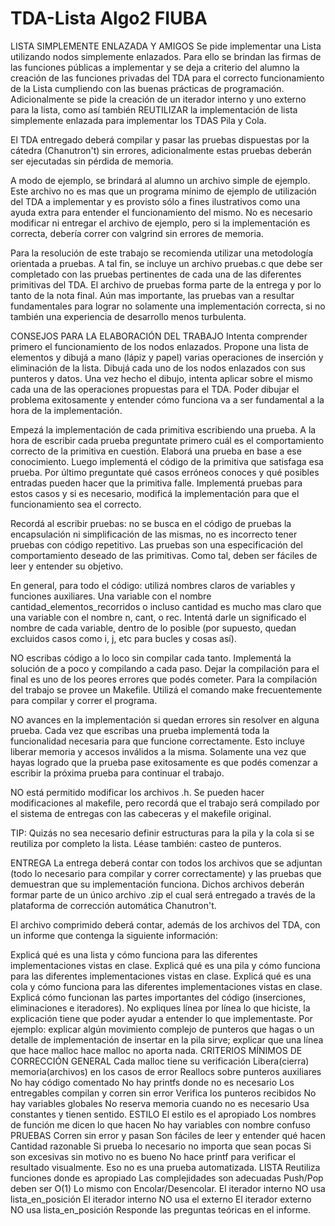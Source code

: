 # TDA-Lista Algo2 FIUBA

LISTA SIMPLEMENTE ENLAZADA Y AMIGOS
Se pide implementar una Lista utilizando nodos simplemente enlazados. Para ello se brindan las firmas de las funciones públicas a implementar y se deja a criterio del alumno la creación de las funciones privadas del TDA para el correcto funcionamiento de la Lista cumpliendo con las buenas prácticas de programación. Adicionalmente se pide la creación de un iterador interno y uno externo para la lista, como así también REUTILIZAR la implementación de lista simplemente enlazada para implementar los TDAS Pila y Cola.

El TDA entregado deberá compilar y pasar las pruebas dispuestas por la cátedra (Chanutron't) sin errores, adicionalmente estas pruebas deberán ser ejecutadas sin pérdida de memoria.

A modo de ejemplo, se brindará al alumno un archivo simple de ejemplo. Este archivo no es mas que un programa mínimo de ejemplo de utilización del TDA a implementar y es provisto sólo a fines ilustrativos como una ayuda extra para entender el funcionamiento del mismo. No es necesario modificar ni entregar el archivo de ejemplo, pero si la implementación es correcta, debería correr con valgrind sin errores de memoria.

Para la resolución de este trabajo se recomienda utilizar una metodología orientada a pruebas. A tal fin, se incluye un archivo pruebas.c que debe ser completado con las pruebas pertinentes de cada una de las diferentes primitivas del TDA. El archivo de pruebas forma parte de la entrega y por lo tanto de la nota final. Aún mas importante, las pruebas van a resultar fundamentales para lograr no solamente una implementación correcta, si no también una experiencia de desarrollo menos turbulenta.

CONSEJOS PARA LA ELABORACIÓN DEL TRABAJO
Intenta comprender primero el funcionamiento de los nodos enlazados. Propone una lista de elementos y dibujá a mano (lápiz y papel) varias operaciones de inserción y eliminación de la lista. Dibujá cada uno de los nodos enlazados con sus punteros y datos. Una vez hecho el dibujo, intenta aplicar sobre el mismo cada una de las operaciones propuestas para el TDA. Poder dibujar el problema exitosamente y entender cómo funciona va a ser fundamental a la hora de la implementación.

Empezá la implementación de cada primitiva escribiendo una prueba. A la hora de escribir cada prueba preguntate primero cuál es el comportamiento correcto de la primitiva en cuestión. Elaborá una prueba en base a ese conocimiento. Luego implementá el código de la primitiva que satisfaga esa prueba. Por último preguntate qué casos erróneos conoces y qué posibles entradas pueden hacer que la primitiva falle. Implementá pruebas para estos casos y si es necesario, modificá la implementación para que el funcionamiento sea el correcto.

Recordá al escribir pruebas: no se busca en el código de pruebas la encapsulación ni simplificación de las mismas, no es incorrecto tener pruebas con código repetitivo. Las pruebas son una especificación del comportamiento deseado de las primitivas. Como tal, deben ser fáciles de leer y entender su objetivo.

En general, para todo el código: utilizá nombres claros de variables y funciones auxiliares. Una variable con el nombre cantidad_elementos_recorridos o incluso cantidad es mucho mas claro que una variable con el nombre n, cant, o rec. Intentá darle un significado el nombre de cada variable, dentro de lo posible (por supuesto, quedan excluidos casos como i, j, etc para bucles y cosas así).

NO escribas código a lo loco sin compilar cada tanto. Implementá la solución de a poco y compilando a cada paso. Dejar la compilación para el final es uno de los peores errores que podés cometer. Para la compilación del trabajo se provee un Makefile. Utilizá el comando make frecuentemente para compilar y correr el programa.

NO avances en la implementación si quedan errores sin resolver en alguna prueba. Cada vez que escribas una prueba implementá toda la funcionalidad necesaria para que funcione correctamente. Esto incluye liberar memoria y accesos inválidos a la misma. Solamente una vez que hayas logrado que la prueba pase exitosamente es que podés comenzar a escribir la próxima prueba para continuar el trabajo.

NO está permitido modificar los archivos .h. Se pueden hacer modificaciones al makefile, pero recordá que el trabajo será compilado por el sistema de entregas con las cabeceras y el makefile original.

TIP: Quizás no sea necesario definir estructuras para la pila y la cola si se reutiliza por completo la lista. Léase también: casteo de punteros.

ENTREGA
La entrega deberá contar con todos los archivos que se adjuntan (todo lo necesario para compilar y correr correctamente) y las pruebas que demuestran que su implementación funciona. Dichos archivos deberán formar parte de un único archivo .zip el cual será entregado a través de la plataforma de corrección automática Chanutron't.

El archivo comprimido deberá contar, además de los archivos del TDA, con un informe que contenga la siguiente información:

Explicá qué es una lista y cómo funciona para las diferentes implementaciones vistas en clase.
Explicá qué es una pila y cómo funciona para las diferentes implementaciones vistas en clase.
Explicá qué es una cola y cómo funciona para las diferentes implementaciones vistas en clase.
Explicá cómo funcionan las partes importantes del código (inserciones, eliminaciones e iteradores). No expliques línea por línea lo que hiciste, la explicación tiene que poder ayudar a entender lo que implementaste. Por ejemplo: explicar algún movimiento complejo de punteros que hagas o un detalle de implementación de insertar en la pila sirve; explicar que una línea que hace malloc hace malloc no aporta nada.
CRITERIOS MÍNIMOS DE CORRECCIÓN
GENERAL
 Cada malloc tiene su verificación
 Libera(cierra) memoria(archivos) en los casos de error
 Reallocs sobre punteros auxiliares
 No hay código comentado
 No hay printfs donde no es necesario
 Los entregables compilan y corren sin error
 Verifica los punteros recibidos
 No hay variables globales
 No reserva memoria cuando no es necesario
 Usa constantes y tienen sentido.
ESTILO
 El estilo es el apropiado
 Los nombres de función me dicen lo que hacen
 No hay variables con nombre confuso
PRUEBAS
 Corren sin error y pasan
 Son fáciles de leer y entender qué hacen
 Cantidad razonable
Si prueba lo necesario no importa que sean pocas
Si son excesivas sin motivo no es bueno
 No hace printf para verificar el resultado visualmente. Eso no es una prueba automatizada.
LISTA
 Reutiliza funciones donde es apropiado
 Las complejidades son adecuadas
Push/Pop deben ser O(1)
Lo mismo con Encolar/Desencolar.
 El iterador interno NO usa lista_en_posición
 El iterador interno NO usa el externo
 El iterador externo NO usa lista_en_posición
 Responde las preguntas teóricas en el informe.
